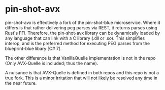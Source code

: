 # pin-shot-avx

pin-shot-avx is effectively a fork of the pin-shot-blue microservice. Where it differs is that rather delivering peg parses via REST, it returns parses using Rust's FFI.
Therefore, the pin-shot-avx library can be dynamically loaded by any language that can link with a C library (.dll or .so). This simplifies interop, and is the preferred
method for executing PEG parses from the blueprint-blue libary [C# 7].

The other difference is that VanillaQuelle implementation is not in the repo (Only AVX-Quelle is included; thus the name).

A nuisance is that AVX-Quelle is defined in both repos and this repo is not a true fork. This is a minor irritation that will
not likely be resolved any time in the near future.

